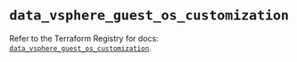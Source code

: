 # `data_vsphere_guest_os_customization`

Refer to the Terraform Registry for docs: [`data_vsphere_guest_os_customization`](https://registry.terraform.io/providers/hashicorp/vsphere/2.7.0/docs/data-sources/guest_os_customization).
